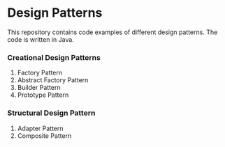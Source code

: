# Design Patterns
This repository contains code examples of different design patterns. The code is written in Java. 

### Creational Design Patterns
1. Factory Pattern
2. Abstract Factory Pattern
3. Builder Pattern
4. Prototype Pattern

### Structural Design Pattern
1. Adapter Pattern
2. Composite Pattern